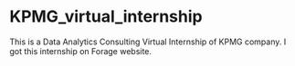 # KPMG_virtual_internship
This is a Data Analytics Consulting Virtual Internship of KPMG company. I got this internship on Forage website.
